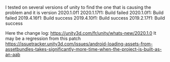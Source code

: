 I tested on several versions of unity to find the one that is causing the problem and it is version 2020.1.0f1
2020.1.17f1: Build failed
2020.1.0f1: Build failed
2019.4.16f1: Build success
2019.4.10f1: Build success
2019.2.17f1: Build success

Here the change log: https://unity3d.com/fr/unity/whats-new/2020.1.0
It may be a regression from this patch https://issuetracker.unity3d.com/issues/android-loading-assets-from-assetbundles-takes-significantly-more-time-when-the-project-is-built-as-an-aab